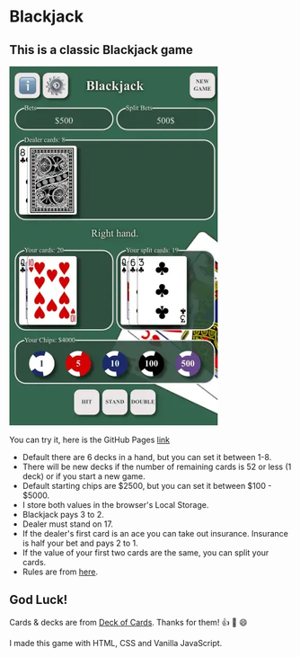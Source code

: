 # Blackjack
## This is a classic Blackjack game

![print screen of my Blackjack game](/img/printscreen.webp)

You can try it, here is the GitHub Pages [link](https://nagyryt.github.io/blackjack/)

- Default there are 6 decks in a hand, but you can set it between 1-8.
- There will be new decks if the number of remaining cards is 52 or less (1 deck) or if you start a new game.
- Default starting chips are $2500, but you can set it between $100 - $5000.
- I store both values in the browser's Local Storage.
- Blackjack pays 3 to 2.
- Dealer must stand on 17.
- If the dealer's first card is an ace you can take out insurance. Insurance is half your bet and pays 2 to 1.
- If the value of your first two cards are the same, you can split your cards.
- Rules are from [here](https://en.wikipedia.org/wiki/Blackjack).
## God Luck!
Cards & decks are from [Deck of Cards](http://www.deckofcardsapi.com/). Thanks for them! :+1: :clap: :smile:

I made this game with HTML, CSS and Vanilla JavaScript.